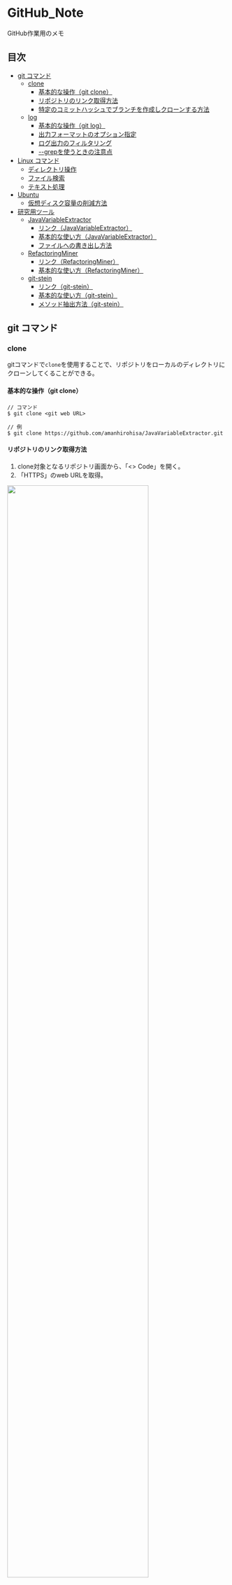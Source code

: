 # GitHub_Note
GitHub作業用のメモ


## 目次
- [git コマンド](#git-コマンド)
  - [clone](#clone)
    - [基本的な操作（git clone）](#基本的な操作git-clone)
    - [リポジトリのリンク取得方法](#リポジトリのリンク取得方法)
    - [特定のコミットハッシュでブランチを作成しクローンする方法](#特定のコミットハッシュでブランチを作成しクローンする方法)
  - [log](#log)
    - [基本的な操作（git log）](#基本的な操作git-log)
    - [出力フォーマットのオプション指定](#出力フォーマットのオプション指定)
    - [ログ出力のフィルタリング](#ログ出力のフィルタリング)
    - [--grepを使うときの注意点](#--grepを使うときの注意点)
- [Linux コマンド](#Linux-コマンド)
  - [ディレクトリ操作](#ディレクトリ操作)
  - [ファイル検索](#ファイル検索)
  - [テキスト処理](#テキスト処理)
- [Ubuntu](#Ubuntu)
  - [仮想ディスク容量の削減方法](#仮想ディスク容量の削減方法) 
- [研究用ツール](#研究用ツール)
  - [JavaVariableExtractor](#JavaVariableExtractor)
    - [リンク（JavaVariableExtractor）](#リンクJavaVariableExtractor)
    - [基本的な使い方（JavaVariableExtractor）](#基本的な使い方JavaVariableExtractor) 
    - [ファイルへの書き出し方法](#ファイルへの書き出し方法)
  - [RefactoringMiner](#RefactoringMiner)
    - [リンク（RefactoringMiner）](#リンクRefactoringMiner)
    - [基本的な使い方（RefactoringMiner）](#基本的な使い方RefactoringMiner)
  - [git-stein](#git-stein)
    - [リンク（git-stein）](#リンクgit-stein)
    - [基本的な使い方（git-stein）](#基本的な使い方git-stein)
    - [メソッド抽出方法（git-stein）](#メソッド抽出方法git-stein)


## git コマンド
### clone
gitコマンドで`clone`を使用することで、リポジトリをローカルのディレクトリにクローンしてくることができる。

#### 基本的な操作（git clone）
```ShellSession
// コマンド
$ git clone <git web URL>

// 例
$ git clone https://github.com/amanhirohisa/JavaVariableExtractor.git
```

#### リポジトリのリンク取得方法
1. clone対象となるリポジトリ画面から、「<> Code」を開く。<br>
2. 「HTTPS」のweb URLを取得。<br>
<img src="https://user-images.githubusercontent.com/105481222/228757235-0040642c-9975-4950-b0d6-ca1088985202.jpg" width="80%">

#### 特定のコミットハッシュでブランチを作成しクローンする方法
1. 対象となるリポジトリをフォークする
2. フォークしたリポジトリをgit cloneする
3. `cd`でクローンしたリポジトリに移動する
4. `git checkout -b <新しいブランチ名> <コミットハッシュ>`で特定のコミットハッシュでブランチを作成する
5. `git push origin <新しいブランチ名>`でリモートリポジトリに反映する
6. `git clone -b <新しいブランチ名> --single-branch https://github.com/ユーザー名/元リポジトリ.git (<作成するリポジトリ名>)`
```
// 例
// 手順2
$ git clone https://github.com/KokiOkai/dubbo.git
// 手順3
$ cd dubbo
// 手順4
$ git checkout -b research 8a509e9601fab4af278859c9d947fca8f5f0fa2
// 手順5
$ git push origin research
// 手順6
$ git clone -b research --single-branch https://github.com/KokiOkai/dubbo.git
```

### log
gitコマンドで`log`を使用することで、過去のコミット履歴を表示することができる。

#### 基本的な操作（git log）
コミット履歴を表示したいリポジトリに移動して実行する。

```
// コマンド
$ git log

// 例（リポジトリ：dubbo）
$ cd dubbo
/dubbo$ git log
```

オプションを指定しなかった場合、`git log`はコミットを新しい順に表示する。<br>
表示される内容は上から順に<br>
- コミットハッシュ：コミットを一意に識別するためのハッシュ値
- 著者：コミットを作成したユーザーの名前とメールアドレス
- コミット日時：コミットが行われた日時
- コミットメッセージ：コミットに関する説明やコメント

#### 出力フォーマットのオプション指定
コミット履歴について、出力したい情報をオプションにより指定する。
| コマンド | 説明 |
| :--- | :--- |
| -p | 各コミットのパッチ（コミット情報・変更内容）を表示する |
| --stat | 各コミットで変更されたファイルの統計情報（ファイル名・変更/追加/削除 の行）を表示する |
| --shortstat | --stat コマンドのうち、変更/追加/削除 の行だけを表示する |
| --name-only | コミット情報と変更されたファイルの一覧を表示する |
| --name-status | --name-only コマンドの出力に、変更(M)/追加(A)/削除(D) の情報を追加表示する |
| --oneline | 各コミットを1行で表示する |

#### ログ出力のフィルタリング
コミット履歴は、期間・編集者名・ファイル名・ディレクトリ名などでフィルタリングすることができる。
| コマンド | 説明 |
| :--- | :--- |
| -(n) | 直近のn件のコミットを表示 |
| --since="(期間)" | 指定した期間のコミットを表示 |
| --after="(日時)" | 指定した日時以降のコミットを表示 |
| --before="(日時)" | 指定した日時以前のコミットを表示 |
| --author="(名前)" | 編集者名から指定した名前にマッチするコミットを表示 |
| --grep="(文字列)" | 指定した文字列がコミットメッセージに含まれているコミットを表示 |
| -S"(文字列)" | 指定した文字列をコードに追加・削除したコミットを表示 |

#### --grepを使うときの注意点
gitコマンドをターミナルで実行する場合とコード上で実行する場合で記法が異なる。<br>
- ターミナル
```
〇：$ git log --oneline --grep="fix\|bug\|defect\|patch" -i
〇：$ git log --oneline --grep='fix\|bug\|defect\|patch' -i
✕：$ git log --oneline --grep=fix|bug|defect|patch -i
✕：$ git log --oneline --grep=fix\|bug\|defect\|patch -i
✕：$ git log --oneline --grep='fix|bug|defect|patch' -i
✕：$ git log --oneline --grep="fix|bug|defect|patch" -i
```
- Pythonコード（subprocess.run）
```
〇：git_command = ['git', 'log', '--oneline', '--grep=fix\|bug\|defect\|patch', '-i']
〇：git_command = ['git', 'log', '--oneline', '--grep=fix\\|bug\\|defect\\|patch', '-i']
✕：git_command = ['git', 'log', '--oneline', '--grep="fix|bug|defect|patch"', '-i']
✕：git_command = ['git', 'log', '--oneline', '--grep="fix\|bug\|defect\|patch"', '-i']
✕：git_command = ['git', 'log', '--oneline', '--grep="fix\\|bug\\|defect\\|patch"', '-i']
git_result = subprocess.run(git_command, stdout=subprocess.PIPE, stderr=subprocess.PIPE, cwd=git_directory, check=True, text=True)
```
- 補足（shell=Trueにすると、subprocessでもターミナルと同様に動く）
```
git_command = 'git log --oneline --grep="fix\|bug\|defect\|patch" -i'
git_result = subprocess.run(git_command, stdout=subprocess.PIPE, stderr=subprocess.PIPE, cwd=git_directory, check=True, text=True, shell=True) 
```


## Linux コマンド
### ディレクトリ操作
| コマンド | 説明 |
| :--- | :--- |
| cd ~/ | ホームディレクトリに移動する |
| cd ../ | 1つ上の階層のファイルに移動する |
| cd ../../ | 2つ上の階層のファイルに移動する |

### ファイル検索
| コマンド | 説明 |
| :--- | :--- |
| find (ディレクトリ) | 指定ディレクトリ以下のファイルを列挙 |
| find -name "(文字列)" | 指定した文字列に一致するファイル・ディレクトリを検索 |

### テキスト処理
| コマンド | 説明 |
| :--- | :--- |
| less (ファイル) | ファイルの内容表示（スクロール操作できる） |
| head (ファイル) | ファイルの先頭10行を表示 |
| head (ファイル) -(行数) | ファイルの先頭指定行数を表示 |
| tail (ファイル) | ファイルの末尾10行を表示 |
| tail (ファイル) -(行数) | ファイルの末尾指定行数を表示 |


## Ubuntu
### 仮想ディスク容量の削減方法
1. 仮想ディスク（VHD）ファイルのパスを確認する<br>
  ファイルエクスプローラーで「表示」にある「隠しファイル」にチェックを入れると、以下の場所に仮想ディスクがある。<br>
  プロパティを見て特にサイズの大きいものを辿れば見つかる。

```
// 仮想ディスク（VHD）ファイルのパス
C:\Users\Owner\AppData\Local\Packages\CanonicalGroupLimited.Ubuntu_79rhkp1fndgsc\LocalState\ext4.vhdx
```

2. コマンドプロンプトを起動する（WSLを起動している場合は閉じる）
3. WSLを停止する

```
C:\Users\Owner> wsl --shutdown
```

4. diskpartを起動する

```
C:\Users\Owner> diskpart
```

5. 仮想ディスクの選択・圧縮 

```
DISKPART> select vdisk file="C:\Users\Owner\AppData\Local\Packages\CanonicalGroupLimited.Ubuntu_79rhkp1fndgsc\LocalState\ext4.vhdx"

	DiskPart により、仮想ディスク ファイルが選択されました。
DISKPART> compact vdisk

	100% 完了しました
DISKPART> exit
```


## 研究用ツール
### JavaVariableExtractor
#### リンク（JavaVariableExtractor）
GitHubリンク：[https://github.com/amanhirohisa/JavaVariableExtractor](https://github.com/amanhirohisa/JavaVariableExtractor)

#### 基本的な使い方（JavaVariableExtractor）
1. リポジトリに公開されているjavaファイルをまとめた「jarファイル」を、Visual Studio Codeにダウンロードする。<br>
2. コマンドを実行

```
// コマンド「-v」：コマンドラインに処理内容を表示する
$ sudo java -jar JavaVariableExtractor.jar -v <java-file | java-file-directory>

// 例
$ sudo java -jar JavaVariableExtractor.jar -v dubbo
```

#### ファイルへの書き出し方法
UNIXコマンドによって、標準出力をファイルに書き出す。

| コマンド | 使い方 | 説明 |
| :--- | :--- | :--- |
| > | (コマンド) > (ファイル) | コマンドの結果（標準出力）をファイルに書き出す |
| 2> | (コマンド) 2> (ファイル) | コマンドの結果（標準エラー出力）をファイルに書き出す |
| &> | (コマンド) &> (ファイル) | コマンドの結果（標準出力、標準エラー出力）をファイルに書き出す |

```
// コマンド
$ sudo java -jar JavaVariableExtractor.jar <java-file | java-file-directory> &> <保存先の指定・保存するファイル名・識別子>

// 例
$ sudo java -jar JavaVariableExtractor.jar dubbo &> ./output.txt
```

### RefactoringMiner
#### リンク（RefactoringMiner）
GitHubリンク：[https://github.com/tsantalis/RefactoringMiner](https://github.com/tsantalis/RefactoringMiner)

#### 基本的な使い方（RefactoringMiner）
1. ホームディレクトリからzipファイルを解凍した場所まで指定または移動して、`sudo`でコマンドを実行。<br>
2. コマンド`-a <git-repo-folder> <branch> -json <path-to-json-file>`を実行。

```
// 例
$ sudo ./RefactoringMiner/build/distributions/RefactoringMiner-2.3.2/bin/RefactoringMiner -a dubbo 3.2 -json ./test.json
```

### git-stein
#### リンク（git-stein）
GitHubリンク：[https://github.com/sh5i/git-stein](https://github.com/sh5i/git-stein)

#### 基本的な使い方（git-stein）
1. クローンしてからbuildする必要がある。

```
// プロジェクト「git-stein」をcloneする
$ git clone https://github.com/sh5i/git-stein.git
// プロジェクト「git-stein」に移動
$ cd git-stein
// 実行に必要なファイル作成
$ ./gradlew executableJar
// jarファイルを実行しやすい場所にコピーする
$ cp /path/to/git-stein/build/libs/git-stein.jar
```

2. 「git-stein」のコマンドは、**General Option**と**Subcommand**を指定して実行する。

```
$ java -jar git-stein.jar [General Option] <repo> [Subcommand]
```

3. **Subcommand**で`@historage`を使用するために、「**Universal Ctags**」をインストールする。
```
$ sudo apt-get install universal-ctags
```

4. Visual Studio Code拡張機能をインストールする。<br>
  Visual Studio Codeを開き、`Ctrl + P (Windows/Linux)`を押してコマンドパレットを開く。<br>
  次にコマンド`ext install ctags`を入力して、拡張機能「**Ctags Support**」を検索・インストールする。

#### メソッド抽出方法（git-stein）
- **General Option**で`-o`コマンドを使用して、変換後のリポジトリのパスを指定して生成する。
- `<path/to/target-repo>`は変換後のリポジトリのパス、`<path/to/source-repo>`は変換したい元リポジトリである。
- 注意点として、`<path/to/target-repo>`に指定する変換後のフォルダを事前に作成する必要はない。
- **Subcommand**で`@historage`を指定して、メソッド抽出のコマンド`--module=method`を使用する。

```
// コマンド
$ java -jar git-stein.jar -o <path/to/target-repo> <path/to/source-repo> @historage --module=method

// 例
$ java -jar git-stein.jar -o ./Java-Snake-Game_git-stein ./Java-Snake-Game @historage --module=method
```

- 対象とするプロジェクトのサイズが大きい場合、Javaのヒープ領域不足（Java heap space）のエラーが発生することがある。
- エラー文：`Exception in thread "main" java.lang.OutOfMemoryError: Java heap space`
- エラーを回避するには、Javaのヒープ領域のサイズを拡張するコマンドを入れる。

```
// 例
$ java -Xmx3g -jar git-stein.jar -o ./Java-Snake-Game_git-stein ./Java-Snake-Game @historage --module=method
```

- Javaのヒープ領域はコマンドで確認できる。
- **InitialHeapSize**が初期ヒープサイズで、**MaxHeapSize**が最大ヒープサイズである。

```
$ java -XX:+PrintFlagsFinal -version | grep HeapSize
```
